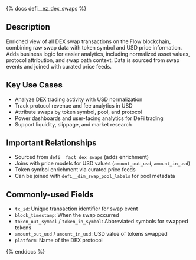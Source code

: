 {% docs defi__ez_dex_swaps %}
## Description
Enriched view of all DEX swap transactions on the Flow blockchain, combining raw swap data with token symbol and USD price information. Adds business logic for easier analytics, including normalized asset values, protocol attribution, and swap path context. Data is sourced from swap events and joined with curated price feeds.

## Key Use Cases
- Analyze DEX trading activity with USD normalization
- Track protocol revenue and fee analytics in USD
- Attribute swaps by token symbol, pool, and protocol
- Power dashboards and user-facing analytics for DeFi trading
- Support liquidity, slippage, and market research

## Important Relationships
- Sourced from `defi__fact_dex_swaps` (adds enrichment)
- Joins with price models for USD values (`amount_out_usd`, `amount_in_usd`)
- Token symbol enrichment via curated price feeds
- Can be joined with `defi__dim_swap_pool_labels` for pool metadata

## Commonly-used Fields
- `tx_id`: Unique transaction identifier for swap event
- `block_timestamp`: When the swap occurred
- `token_out_symbol` / `token_in_symbol`: Abbreviated symbols for swapped tokens
- `amount_out_usd` / `amount_in_usd`: USD value of tokens swapped
- `platform`: Name of the DEX protocol

{% enddocs %} 